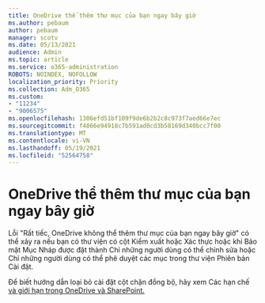 ```yaml
---
title: OneDrive thể thêm thư mục của bạn ngay bây giờ
ms.author: pebaum
author: pebaum
manager: scotv
ms.date: 05/13/2021
audience: Admin
ms.topic: article
ms.service: o365-administration
ROBOTS: NOINDEX, NOFOLLOW
localization_priority: Priority
ms.collection: Adm_O365
ms.custom:
- "11234"
- "9006575"
ms.openlocfilehash: 1306efd51bf109f9de6b2b2c8c973f7aed66e7ec
ms.sourcegitcommit: f4866e94918c7b591ad0cd3b58169d340bcc7f00
ms.translationtype: MT
ms.contentlocale: vi-VN
ms.lasthandoff: 05/19/2021
ms.locfileid: "52564758"
---
```

# <a name="onedrive-cant-add-your-folder-right-now"></a>OneDrive thể thêm thư mục của bạn ngay bây giờ

Lỗi "Rất tiếc, OneDrive không thể thêm thư mục của bạn ngay bây giờ" có thể xảy ra nếu  bạn có thư  viện có cột Kiểm xuất hoặc Xác thực hoặc khi Bảo mật Mục Nháp được đặt thành Chỉ những người dùng có thể chỉnh sửa hoặc Chỉ những người dùng có thể phê duyệt các mục trong thư viện Phiên bản Cài đặt.    

Để biết hướng dẫn loại bỏ cài đặt cột chặn đồng bộ, hãy xem Các hạn chế [và giới hạn trong OneDrive và SharePoint.](https://support.microsoft.com/office/64883a5d-228e-48f5-b3d2-eb39e07630fa)

